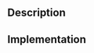 ## Description
<!-- What are you proposing to improve the playground -->

## Implementation
<!-- How could we carry out this proposal? -->
